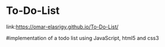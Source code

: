 # To-Do-List

link:https://omar-elasrigy.github.io/To-Do-List/

#implementation of a todo list using JavaScript, html5 and css3

